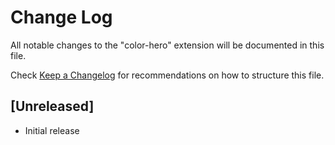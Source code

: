 # Change Log

All notable changes to the "color-hero" extension will be documented in this file.

Check [Keep a Changelog](http://keepachangelog.com/) for recommendations on how to structure this file.

## [Unreleased]

- Initial release
